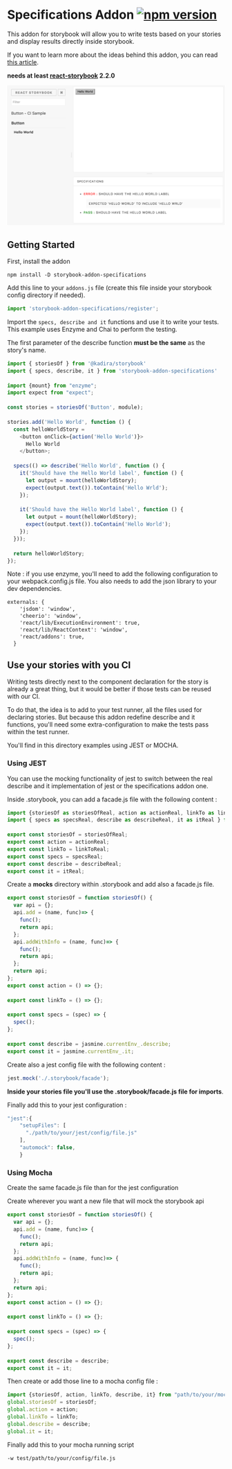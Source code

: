 # Specifications Addon [![npm version](https://img.shields.io/npm/v/storybook-addon-specifications.svg)](https://www.npmjs.com/package/storybook-addon-specifications)

This addon for storybook will allow you to write tests based on your stories and display results directly inside storybook.

If you want to learn more about the ideas behind this addon, you can read [this article](https://medium.com/@mlthuret/building-a-react-components-living-documentation-using-react-storybook-5f11f0e7d23e#.5g58g5i3t).

**needs at least [react-storybook](https://github.com/kadirahq/react-storybook) 2.2.0**

![](docs/screenshot.png)

## Getting Started

First, install the addon

```shell
npm install -D storybook-addon-specifications
```

Add this line to your `addons.js` file (create this file inside your storybook config directory if needed).

```js
import 'storybook-addon-specifications/register';
```

Import the `specs, describe and it` functions and use it to write your tests. This example uses Enzyme and Chai to perform the testing.

The first parameter of the describe function **must be the same** as the story's name.

```js
import { storiesOf } from '@kadira/storybook'
import { specs, describe, it } from 'storybook-addon-specifications'

import {mount} from "enzyme";
import expect from "expect";

const stories = storiesOf('Button', module);

stories.add('Hello World', function () {
  const helloWorldStory =
    <button onClick={action('Hello World')}>
      Hello World
    </button>;

  specs(() => describe('Hello World', function () {
    it('Should have the Hello World label', function () {
      let output = mount(helloWorldStory);
      expect(output.text()).toContain('Hello Wrld');
    });

    it('Should have the Hello World label', function () {
      let output = mount(helloWorldStory);
      expect(output.text()).toContain('Hello World');
    });
  }));

  return helloWorldStory;
});
```

Note : if you use enzyme, you'll need to add the following  configuration to your webpack.config.js file. You also needs to add the json library to your dev dependencies. 

```
externals: {
    'jsdom': 'window',
    'cheerio': 'window',
    'react/lib/ExecutionEnvironment': true,
    'react/lib/ReactContext': 'window',
    'react/addons': true,
  }
```

## Use your stories with you CI

Writing tests directly next to the component declaration for the story is already a great thing, but it would be better if those tests can be reused with our CI.

To do that, the idea is to add to your test runner, all the files used for declaring stories.
But because this addon redefine describe and it functions, you'll need some extra-configuration to make the tests pass within the test runner.

You'll find in this directory examples using JEST or MOCHA.

### Using JEST

You can use the mocking functionality of jest to switch between the real describe and it implementation of jest or
the specifications addon one.

Inside .storybook, you can add a facade.js file with the following content :

```js
import {storiesOf as storiesOfReal, action as actionReal, linkTo as linkToReal} from "@kadira/storybook"
import { specs as specsReal, describe as describeReal, it as itReal } from 'storybook-addon-specifications'

export const storiesOf = storiesOfReal;
export const action = actionReal;
export const linkTo = linkToReal;
export const specs = specsReal;
export const describe = describeReal;
export const it = itReal;
```

Create a __mocks__ directory within .storybook and add also a facade.js file.

```js
export const storiesOf = function storiesOf() {
  var api = {};
  api.add = (name, func)=> {
    func();
    return api;
  };
  api.addWithInfo = (name, func)=> {
    func();
    return api;
  };
  return api;
};
export const action = () => {};

export const linkTo = () => {};

export const specs = (spec) => {
  spec();
};

export const describe = jasmine.currentEnv_.describe;
export const it = jasmine.currentEnv_.it;
```

Create also a jest config file with the following content :

```js
jest.mock('./.storybook/facade');
```

**Inside your stories file you'll use the .storybook/facade.js file for imports**.

Finally add this to your jest configuration :

```js
"jest":{
    "setupFiles": [
      "./path/to/your/jest/config/file.js"
    ],
    "automock": false,
    }
```

### Using Mocha

Create the same facade.js file than for the jest configuration

Create wherever you want a new file that will mock the storybook api

```js
export const storiesOf = function storiesOf() {
  var api = {};
  api.add = (name, func)=> {
    func();
    return api;
  };
  api.addWithInfo = (name, func)=> {
    func();
    return api;
  };
  return api;
};
export const action = () => {};

export const linkTo = () => {};

export const specs = (spec) => {
  spec();
};

export const describe = describe;
export const it = it;
```

Then create or add those line to a mocha config file :

```js
import {storiesOf, action, linkTo, describe, it} from "path/to/your/mock/file";
global.storiesOf = storiesOf;
global.action = action;
global.linkTo = linkTo;
global.describe = describe;
global.it = it;
```

Finally add this to your mocha running script

```
-w test/path/to/your/config/file.js
```
